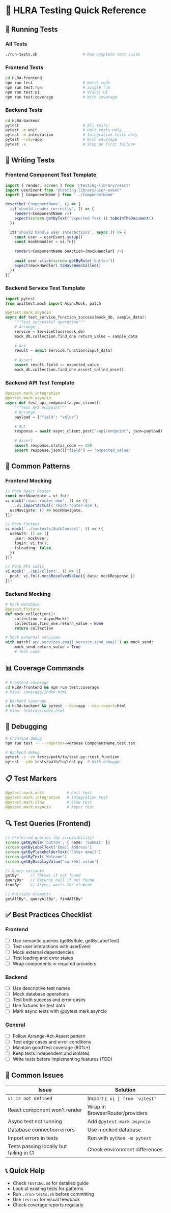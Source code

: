 # 🧪 HLRA Testing Quick Reference

## 🚀 Running Tests

### All Tests
```bash
./run-tests.sh                    # Run complete test suite
```

### Frontend Tests
```bash
cd HLRA-frontend
npm run test                      # Watch mode
npm run test:run                  # Single run
npm run test:ui                   # Visual UI
npm run test:coverage             # With coverage
```

### Backend Tests
```bash
cd HLRA-backend
pytest                            # All tests
pytest -m unit                    # Unit tests only
pytest -m integration             # Integration tests only
pytest --cov=app                  # With coverage
pytest -x                         # Stop on first failure
```

## 📝 Writing Tests

### Frontend Component Test Template
```typescript
import { render, screen } from '@testing-library/react'
import userEvent from '@testing-library/user-event'
import { ComponentName } from '../ComponentName'

describe('ComponentName', () => {
  it('should render correctly', () => {
    render(<ComponentName />)
    expect(screen.getByText('Expected Text')).toBeInTheDocument()
  })

  it('should handle user interactions', async () => {
    const user = userEvent.setup()
    const mockHandler = vi.fn()
    
    render(<ComponentName onAction={mockHandler} />)
    
    await user.click(screen.getByRole('button'))
    expect(mockHandler).toHaveBeenCalled()
  })
})
```

### Backend Service Test Template
```python
import pytest
from unittest.mock import AsyncMock, patch

@pytest.mark.asyncio
async def test_service_function_success(mock_db, sample_data):
    """Test successful operation"""
    # Arrange
    service = ServiceClass(mock_db)
    mock_db.collection.find_one.return_value = sample_data
    
    # Act
    result = await service.function(input_data)
    
    # Assert
    assert result.field == expected_value
    mock_db.collection.find_one.assert_called_once()
```

### Backend API Test Template
```python
@pytest.mark.integration
@pytest.mark.asyncio
async def test_api_endpoint(async_client):
    """Test API endpoint"""
    # Arrange
    payload = {"field": "value"}
    
    # Act
    response = await async_client.post("/api/endpoint", json=payload)
    
    # Assert
    assert response.status_code == 200
    assert response.json()["field"] == "expected_value"
```

## 🔧 Common Patterns

### Frontend Mocking
```typescript
// Mock React Router
const mockNavigate = vi.fn()
vi.mock('react-router-dom', () => ({
  ...vi.importActual('react-router-dom'),
  useNavigate: () => mockNavigate,
}))

// Mock Context
vi.mock('../contexts/AuthContext', () => ({
  useAuth: () => ({
    user: mockUser,
    login: vi.fn(),
    isLoading: false,
  })
}))

// Mock API calls
vi.mock('../api/client', () => ({
  post: vi.fn().mockResolvedValue({ data: mockResponse })
}))
```

### Backend Mocking
```python
# Mock database
@pytest.fixture
def mock_collection():
    collection = AsyncMock()
    collection.find_one.return_value = None
    return collection

# Mock external services
with patch('app.services.email_service.send_email') as mock_send:
    mock_send.return_value = True
    # Test code
```

## 📊 Coverage Commands
```bash
# Frontend coverage
cd HLRA-frontend && npm run test:coverage
# View: coverage/index.html

# Backend coverage
cd HLRA-backend && pytest --cov=app --cov-report=html
# View: htmlcov/index.html
```

## 🐛 Debugging
```bash
# Frontend debug
npm run test -- --reporter=verbose ComponentName.test.tsx

# Backend debug
pytest -s -vv tests/path/to/test.py::test_function
pytest --pdb tests/path/to/test.py  # With debugger
```

## 📋 Test Markers
```python
@pytest.mark.unit          # Unit test
@pytest.mark.integration   # Integration test
@pytest.mark.slow          # Slow test
@pytest.mark.asyncio       # Async test
```

## 🔍 Test Queries (Frontend)
```typescript
// Preferred queries (by accessibility)
screen.getByRole('button', { name: 'Submit' })
screen.getByLabelText('Email Address')
screen.getByPlaceholderText('Enter email')
screen.getByText('Welcome')
screen.getByDisplayValue('current value')

// Query variants
getBy*     // Throws if not found
queryBy*   // Returns null if not found
findBy*    // Async, waits for element

// Multiple elements
getAllBy*, queryAllBy*, findAllBy*
```

## ✅ Best Practices Checklist

### Frontend
- [ ] Use semantic queries (getByRole, getByLabelText)
- [ ] Test user interactions with userEvent
- [ ] Mock external dependencies
- [ ] Test loading and error states
- [ ] Wrap components in required providers

### Backend
- [ ] Use descriptive test names
- [ ] Mock database operations
- [ ] Test both success and error cases
- [ ] Use fixtures for test data
- [ ] Mark async tests with @pytest.mark.asyncio

### General
- [ ] Follow Arrange-Act-Assert pattern
- [ ] Test edge cases and error conditions
- [ ] Maintain good test coverage (80%+)
- [ ] Keep tests independent and isolated
- [ ] Write tests before implementing features (TDD)

## 🚨 Common Issues

| Issue | Solution |
|-------|----------|
| `vi is not defined` | Import `{ vi } from 'vitest'` |
| React component won't render | Wrap in BrowserRouter/providers |
| Async test not running | Add `@pytest.mark.asyncio` |
| Database connection errors | Use mocked database |
| Import errors in tests | Run with `python -m pytest` |
| Tests passing locally but failing in CI | Check environment differences |

## 📞 Quick Help
- Check `TESTING.md` for detailed guide
- Look at existing tests for patterns
- Run `./run-tests.sh` before committing
- Use `test:ui` for visual feedback
- Check coverage reports regularly